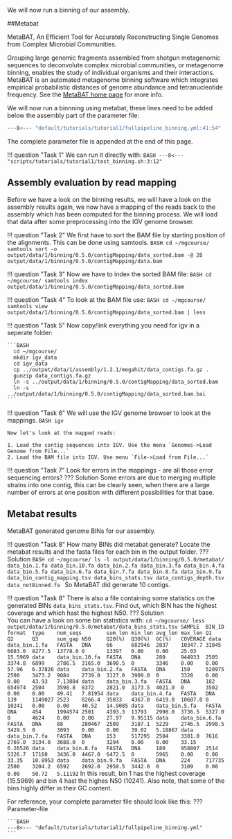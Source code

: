 We will now run a binning of our assembly.

##Metabat

MetaBAT, An Efficient Tool for Accurately Reconstructing Single
Genomes from Complex Microbial Communities.

Grouping large genomic fragments assembled from shotgun metagenomic
sequences to deconvolute complex microbial communities, or metagenome
binning, enables the study of individual organisms and their
interactions. MetaBAT is an automated metagenome binning software
which integrates empirical probabilistic distances of genome abundance
and tetranucleotide frequency. See the [MetaBAT home page](https://bitbucket.org/berkeleylab/metabat>) for more info.
  
We will now run a binnning using metabat, these lines need to be added below the assembly part of the parameter file:

```BASH
---8<--- "default/tutorials/tutorial1/fullpipeline_binning.yml:41:54"
```

The complete parameter file is appended at the end of this page.

!!! question "Task 1"
    We can run it directly with:
    ```BASH
    ---8<--- "scripts/tutorials/tutorial1/test_binning.sh:3:12"
    ```

## Assembly evaluation by read mapping

Before we have a look on the binning results, we will have a look on the assembly results again, we now have a mapping of the reads back to the assembly which has been computed for the binning process. We will load that data after some preprocessing into the IGV genome browser.

!!! question "Task 2"
    We first have to sort the BAM file by starting position of the alignments. This can be done using samtools.
    ```BASH
      cd ~/mgcourse/
      samtools sort -o output/data/1/binning/0.5.0/contigMapping/data_sorted.bam -@ 28 output/data/1/binning/0.5.0/contigMapping/data.bam 
    ```

!!! question "Task 3"
    Now we have to index the sorted BAM file:
    ```BASH
      cd ~/mgcourse/
      samtools index output/data/1/binning/0.5.0/contigMapping/data_sorted.bam
    ```
    
!!! question "Task 4"
    To look at the BAM file use:
    ```BASH
      cd ~/mgcourse/
      samtools view output/data/1/binning/0.5.0/contigMapping/data_sorted.bam | less
    ```
    
!!! question "Task 5"
    Now copy/link everything you need for igv in a seperate folder:
    
    ```BASH
      cd ~/mgcourse/
      mkdir igv_data
      cd igv_data
      cp ../output/data/1/assembly/1.2.1/megahit/data_contigs.fa.gz .
      gunzip data_contigs.fa.gz
      ln -s ../output/data/1/binning/0.5.0/contigMapping/data_sorted.bam
      ln -s ../output/data/1/binning/0.5.0/contigMapping/data_sorted.bam.bai
    ```
       
!!! question "Task 6"
    We will use the IGV genome browser to look at the mappings.
    ```BASH
      igv
    ```
    
    Now let's look at the mapped reads:
    
    1. Load the contig sequences into IGV. Use the menu `Genomes->Load Genome from File...`
    2. Load the BAM file into IGV. Use menu `File->Load from File...`
    
!!! question "Task 7"
    Look for errors in the mappings - are all those error sequencing errors?
    ??? Solution
        Some errors are due to merging multiple strains into one contig, this can be clearly seen, when there are a large number of errors at one position with different possibilities for that base.

## Metabat results

MetaBAT generated genome BINs for our assembly. 

!!! question "Task 8"
    How many BINs did metabat generate? Locate the metabat results and the fasta files for each bin in the output folder.
    ??? Solution
        ```BASH
        cd ~/mgcourse/
        ls -l output/data/1/binning/0.5.0/metabat/
        data_bin.1.fa
        data_bin.10.fa
        data_bin.2.fa
        data_bin.3.fa
        data_bin.4.fa
        data_bin.5.fa
        data_bin.6.fa
        data_bin.7.fa
        data_bin.8.fa
        data_bin.9.fa
        data_bin_contig_mapping.tsv
        data_bins_stats.tsv
        data_contigs_depth.tsv
        data_notBinned.fa
        ```
        So MetaBAT did generate 10 contigs.

!!! question "Task 8"
    There is also a file containing some statistics on the generated BINs `data_bins_stats.tsv`. Find out, which BIN has the highest coverage and which hast the highest N50.
    ??? Solution    
        You can have a look on some bin statistics with:
        ```
        cd ~/mgcourse/
        less output/data/1/binning/0.5.0/metabat/data_bins_stats.tsv
        SAMPLE  BIN_ID  format  type    num_seqs        sum_len min_len avg_len max_len Q1      Q2      Q3      sum_gap N50     Q20(%)  Q30(%)  GC(%)   COVERAGE
        data    data_bin.1.fa   FASTA   DNA     66      682946  2837    10347.7 31045   6083.0  8277.5  13778.0 0       13397   0.00    0.00    25.03   15.5969
        data    data_bin.10.fa  FASTA   DNA     280     944933  2505    3374.8  6899    2786.5  3165.0  3690.5  0       3346    0.00    0.00    57.96   6.37826
        data    data_bin.2.fa   FASTA   DNA     150     520975  2500    3473.2  9084    2739.0  3127.0  3909.0  0       3328    0.00    0.00    43.93   7.13884
        data    data_bin.3.fa   FASTA   DNA     182     654974  2504    3598.8  8372    2821.0  3173.5  4021.0  0       3502    0.00    0.00    49.41   7.81954
        data    data_bin.4.fa   FASTA   DNA     139     1149027 2523    8266.4  35033   4367.0  6419.0  10607.0 0       10241   0.00    0.00    40.52   14.9085
        data    data_bin.5.fa   FASTA   DNA     454     1994574 2501    4393.3  13793   2998.0  3736.5  5327.0  0       4624    0.00    0.00    27.97   9.95115
        data    data_bin.6.fa   FASTA   DNA     88      280467  2509    3187.1  5229    2746.5  2998.5  3429.5  0       3093    0.00    0.00    39.02   5.18867
        data    data_bin.7.fa   FASTA   DNA     153     517295  2504    3381.0  7616    2769.0  3134.0  3688.0  0       3294    0.00    0.00    33.15   6.26526
        data    data_bin.8.fa   FASTA   DNA     180     958807  2514    5326.7  17160   3436.0  4467.0  6472.5  0       5965    0.00    0.00    33.35   10.8953
        data    data_bin.9.fa   FASTA   DNA     224     717735  2500    3204.2  6592    2692.0  2958.5  3442.0  0       3109    0.00    0.00    50.72   5.11192
        ```
        In this result, bin 1 has the highest coverage (15.5969) and bin 4 hast the highes N50 (10241). Also note, that some of the bins highly differ in their GC content.


        
For reference, your complete parameter file should look like this:
??? Parameter-file

    ```BASH
    ---8<--- "default/tutorials/tutorial1/fullpipeline_binning.yml"
    ```       

